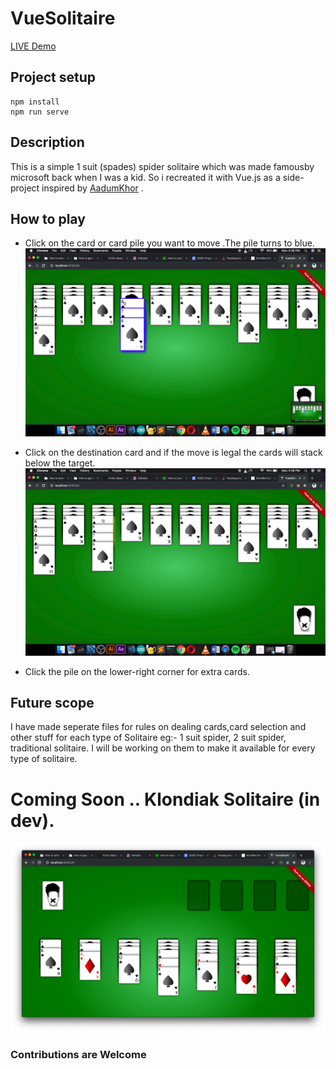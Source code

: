# VueSolitaire

[LIVE Demo](https://solitairevue.firebaseapp.com)

## Project setup

```
npm install
npm run serve
```

## Description

This is a simple 1 suit (spades) spider solitaire which was made famousby microsoft back when I was a kid. So i recreated it with Vue.js as a side-project inspired by [AadumKhor](https://github.com/AadumKhor) .

## How to play

- Click on the card or card pile you want to move .The pile turns to blue.
  ![Alt text](./2.png "Title")
- Click on the
  destination card and if the move is legal the cards will stack below the target.
  ![Alt text](./1.png "Title")

- Click the pile on the lower-right corner for extra cards.

## Future scope

I have made seperate files for rules on dealing cards,card selection and other stuff for each type of Solitaire eg:- 1 suit spider, 2 suit spider, traditional solitaire. I will be working on them to make it available for every type of solitaire.

# Coming Soon .. Klondiak Solitaire (in dev).

![Alt text](./3.png "Title")

### Contributions are Welcome
